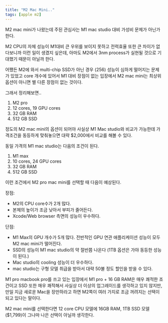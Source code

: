 ```yaml
---
title: "M2 Mac Mini.."
tags: [apple m2]
---
```


M2 mac mini가 나왔는데 주된 관심사는 M1 mac studio 대비 가성비 문제가 아닌가한다.

M2 CPU의 자체 성능이 M1대비 큰 우위를 보이지 못하고 전력효율 또한 큰 차이가 없다보니까 이런 일이 생겼지 싶은데, 아마도 M2에서 3nm process가 실현될 것으로 기대했기 때문이 아닐까 한다.

어쨌든 M2에 와서 multi-chip SSD가 아닌 경우 (256) 성능이 심하게 떨어지는 문제가 있었고 core 개수에 있어서 M1 대비 장점이 없는 입장에서 M2 mac mini는 최상위 옵션이 아니면 별 다른 장점이 없는 것이다.

그래서 정리해보면..

1) M2 pro
2) 12 cores, 19 GPU cores
3) 32 GB RAM
4) 512 GB SSD

정도의 M2 mac mini의 옵션이 되어야 사실상 M1 Mac studio와 비교가 가능한데 가격조건을 동등하게 맞춰놓으면 대략 $2,000에서 비교를 해볼 수 있다.

동일 가격의 M1 mac studio는 다음의 조건이 된다.

1) M1 max
2) 10 cores, 24 GPU cores
3) 32 GB RAM
4) 512 GB SSD


이런 조건에서 M2 pro mac mini를 선택할 때 다음이 예상된다.

장점: 
- M2의 CPU core수가 2개 많다.
- 본체의 높이가 조금 낮아서 부피가 줄어든다.
- Xcode/Web browser 측면의 성능이 우수하다.

단점:
- M1 Max의 GPU 개수가 5개 많다. 전반적인 GPU 연관 애플리케이션 성능이 모두 M2 mac mini가 떨어진다.
- SSD의 성능이 M1 mac studio의 약 절반쯤 나온다 (1TB 옵션은 가야 동등한 성능이 된다.)
- Mac studio의 cooling 성능이 더 우수하다.
- mac studio는 구형 모델 취급을 받아서 대략 50불 정도 할인을 받을 수 있다.

M1 pro macbook pro를 쓰고 있는 입장에서 M1 pro + 16 GB RAM은 매우 쾌적한 조건이고 SSD 또한 매우 쾌적해서 사실상 더 이상의 업그레이드를 생각하고 있지 않지만, 만일 지금 새로운 Mac을 장만하라고 하면 M2쪽이 여러 가지로 조금 꺼려지는 선택이 되고 있다는 말이다. 

M2 mac mini를 선택한다면 12 core CPU 모델에 16GB RAM, 1TB SSD 모델 ($1,799)이 그나마 나은 선택이 아닐까 생각한다. 